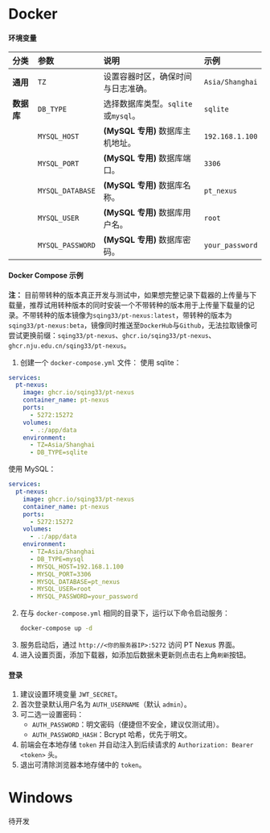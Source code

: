 # Docker

#### 环境变量

| 分类       | 参数             | 说明                                | 示例            |
| :--------- | :--------------- | :---------------------------------- | :-------------- |
| **通用**   | `TZ`             | 设置容器时区，确保时间与日志准确。  | `Asia/Shanghai` |
| **数据库** | `DB_TYPE`        | 选择数据库类型。`sqlite`或`mysql`。 | `sqlite`        |
|            | `MYSQL_HOST`     | **(MySQL 专用)** 数据库主机地址。   | `192.168.1.100` |
|            | `MYSQL_PORT`     | **(MySQL 专用)** 数据库端口。       | `3306`          |
|            | `MYSQL_DATABASE` | **(MySQL 专用)** 数据库名称。       | `pt_nexus`      |
|            | `MYSQL_USER`     | **(MySQL 专用)** 数据库用户名。     | `root`          |
|            | `MYSQL_PASSWORD` | **(MySQL 专用)** 数据库密码。       | `your_password` |

#### Docker Compose 示例

**注：** 目前带转种的版本真正开发与测试中，如果想完整记录下载器的上传量与下载量，推荐试用转种版本的同时安装一个不带转种的版本用于上传量下载量的记录。不带转种的版本镜像为`sqing33/pt-nexus:latest`，带转种的版本为`sqing33/pt-nexus:beta`，镜像同时推送至`DockerHub`与`Github`，无法拉取镜像可尝试更换前缀：`sqing33/pt-nexus`、`ghcr.io/sqing33/pt-nexus`、`ghcr.nju.edu.cn/sqing33/pt-nexus`。

1.  创建一个 `docker-compose.yml` 文件：
使用 sqlite：

```yaml
services:
  pt-nexus:
	image: ghcr.io/sqing33/pt-nexus
	container_name: pt-nexus
	ports:
	  - 5272:15272
	volumes:
	  - .:/app/data
	environment:
	  - TZ=Asia/Shanghai
	  - DB_TYPE=sqlite
```

使用 MySQL：

```yaml
services:
  pt-nexus:
	image: ghcr.io/sqing33/pt-nexus
	container_name: pt-nexus
	ports:
	  - 5272:15272
	volumes:
	  - .:/app/data
	environment:
	  - TZ=Asia/Shanghai
	  - DB_TYPE=mysql
	  - MYSQL_HOST=192.168.1.100
	  - MYSQL_PORT=3306
	  - MYSQL_DATABASE=pt_nexus
	  - MYSQL_USER=root
	  - MYSQL_PASSWORD=your_password
```

2.  在与 `docker-compose.yml` 相同的目录下，运行以下命令启动服务：
    ```bash
    docker-compose up -d
    ```
3.  服务启动后，通过 `http://<你的服务器IP>:5272` 访问 PT Nexus 界面。
4.  进入设置页面，添加下载器，如添加后数据未更新则点击右上角`刷新`按钮。

#### 登录

1. 建议设置环境变量 `JWT_SECRET`。
2. 首次登录默认用户名为 `AUTH_USERNAME`（默认 `admin`）。
3. 可二选一设置密码：
   - `AUTH_PASSWORD`：明文密码（便捷但不安全，建议仅测试用）。
   - `AUTH_PASSWORD_HASH`：Bcrypt 哈希，优先于明文。
4. 前端会在本地存储 `token` 并自动注入到后续请求的 `Authorization: Bearer <token>` 头。
5. 退出可清除浏览器本地存储中的 `token`。

# Windows

待开发

